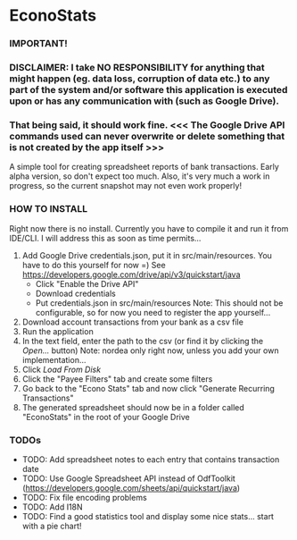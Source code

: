 # EconoStats

### IMPORTANT! 
### DISCLAIMER: I take NO RESPONSIBILITY for anything that might happen (eg. data loss, corruption of data etc.) to any part of the system and/or software this application is executed upon or has any communication with (such as Google Drive).
### That being said, it should work fine. <<< The Google Drive API commands used can never overwrite or delete something that is not created by the app itself >>>

A simple tool for creating spreadsheet reports of bank transactions.
Early alpha version, so don't expect too much.
Also, it's very much a work in progress, so the current snapshot may not even work properly!

### HOW TO INSTALL
Right now there is no install. 
Currently you have to compile it and run it from IDE/CLI.
I will address this as soon as time permits...

1. Add Google Drive credentials.json, put it in src/main/resources. You have to do this yourself for now =)
See https://developers.google.com/drive/api/v3/quickstart/java
    - Click "Enable the Drive API"
    - Download credentials
    - Put credentials.json in src/main/resources
    Note: This should not be configurable, so for now you need to register the app yourself...
2. Download account transactions from your bank as a csv file
3. Run the application
4. In the text field, enter the path to the csv (or find it by clicking the _Open..._ button)
    Note: nordea only right now, unless you add your own implementation...
5. Click _Load From Disk_
6. Click the "Payee Filters" tab and create some filters
7. Go back to the "Econo Stats" tab and now click "Generate Recurring Transactions"
8. The generated spreadsheet should now be in a folder called "EconoStats" in the root of your Google Drive

### TODOs
* TODO: Add spreadsheet notes to each entry that contains transaction date
* TODO: Use Google Spreadsheet API instead of OdfToolkit (https://developers.google.com/sheets/api/quickstart/java)
* TODO: Fix file encoding problems
* TODO: Add I18N
* TODO: Find a good statistics tool and display some nice stats... start with a pie chart!

